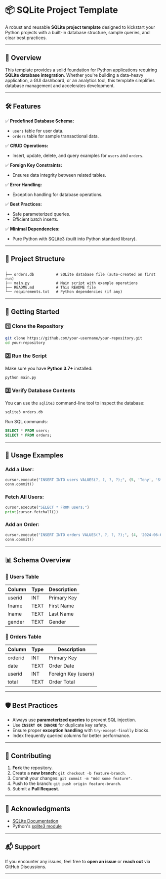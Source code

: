 # 📦 **SQLite Project Template**  

A robust and reusable **SQLite project template** designed to kickstart your Python projects with a built-in database structure, sample queries, and clear best practices.

---

## 🚀 **Overview**  

This template provides a solid foundation for Python applications requiring **SQLite database integration**. Whether you're building a data-heavy application, a GUI dashboard, or an analytics tool, this template simplifies database management and accelerates development.

---

## 🛠️ **Features**  

✅ **Predefined Database Schema:**  
- `users` table for user data.  
- `orders` table for sample transactional data.  

✅ **CRUD Operations:**  
- Insert, update, delete, and query examples for `users` and `orders`.  

✅ **Foreign Key Constraints:**  
- Ensures data integrity between related tables.  

✅ **Error Handling:**  
- Exception handling for database operations.  

✅ **Best Practices:**  
- Safe parameterized queries.  
- Efficient batch inserts.  

✅ **Minimal Dependencies:**  
- Pure Python with SQLite3 (built into Python standard library).  

---

## 📂 **Project Structure**  

```
.
├── orders.db          # SQLite database file (auto-created on first run)
├── main.py            # Main script with example operations
├── README.md          # This README file
└── requirements.txt   # Python dependencies (if any)
```

---

## 🐍 **Getting Started**  

### 1️⃣ **Clone the Repository**

```bash
git clone https://github.com/your-username/your-repository.git
cd your-repository
```

### 2️⃣ **Run the Script**

Make sure you have **Python 3.7+** installed:

```bash
python main.py
```

### 3️⃣ **Verify Database Contents**

You can use the `sqlite3` command-line tool to inspect the database:

```bash
sqlite3 orders.db
```

Run SQL commands:

```sql
SELECT * FROM users;
SELECT * FROM orders;
```

---

## 📝 **Usage Examples**  

### **Add a User:**
```python
cursor.execute("INSERT INTO users VALUES(?, ?, ?, ?);", (5, 'Tony', 'Stark', 'Male'))
conn.commit()
```

### **Fetch All Users:**
```python
cursor.execute("SELECT * FROM users;")
print(cursor.fetchall())
```

### **Add an Order:**
```python
cursor.execute("INSERT INTO orders VALUES(?, ?, ?, ?);", (4, '2024-06-01', 5, '999.99'))
conn.commit()
```

---

## 📊 **Schema Overview**  

### 📄 **Users Table**
| Column   | Type   | Description        |
|----------|--------|--------------------|
| userid   | INT    | Primary Key        |
| fname    | TEXT   | First Name         |
| lname    | TEXT   | Last Name          |
| gender   | TEXT   | Gender             |

### 📄 **Orders Table**
| Column   | Type   | Description        |
|----------|--------|--------------------|
| orderid  | INT    | Primary Key        |
| date     | TEXT   | Order Date         |
| userid   | INT    | Foreign Key (users)|
| total    | TEXT   | Order Total        |

---

## 🛡️ **Best Practices**  

- Always use **parameterized queries** to prevent SQL injection.  
- Use **`INSERT OR IGNORE`** for duplicate key safety.  
- Ensure proper **exception handling** with `try-except-finally` blocks.  
- Index frequently queried columns for better performance.  

---

## 🤝 **Contributing**  

1. **Fork** the repository.  
2. Create a **new branch**: `git checkout -b feature-branch`.  
3. Commit your changes: `git commit -m "Add some feature"`.  
4. Push to the branch: `git push origin feature-branch`.  
5. Submit a **Pull Request**.  

---

## 🙌 **Acknowledgments**  

- [SQLite Documentation](https://sqlite.org/docs.html)  
- Python's [sqlite3 module](https://docs.python.org/3/library/sqlite3.html)  

---

## 📬 **Support**  

If you encounter any issues, feel free to **open an issue** or **reach out** via GitHub Discussions.

---
